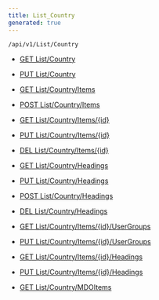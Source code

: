 ```yaml
---
title: List_Country
generated: true
---
```


```http
/api/v1/List/Country
```




* [GET List/Country](v1CountryList_GetListDefinition.md)

* [PUT List/Country](v1CountryList_SetListDefinition.md)

* [GET List/Country/Items](v1CountryList_GetAllCountry.md)

* [POST List/Country/Items](v1CountryList_PostCountry.md)

* [GET List/Country/Items/{id}](v1CountryList_GetCountry.md)

* [PUT List/Country/Items/{id}](v1CountryList_PutCountry.md)

* [DEL List/Country/Items/{id}](v1CountryList_DeleteCountry.md)

* [GET List/Country/Headings](v1CountryList_GetCountryHeadings.md)

* [PUT List/Country/Headings](v1CountryList_PutCountryHeadings.md)

* [POST List/Country/Headings](v1CountryList_PostCountryHeading.md)

* [DEL List/Country/Headings](v1CountryList_DeleteCountryHeadings.md)

* [GET List/Country/Items/{id}/UserGroups](v1CountryList_GetCountryUserGroupsForListItem.md)

* [PUT List/Country/Items/{id}/UserGroups](v1CountryList_PutCountryUserGroupsForListItem.md)

* [GET List/Country/Items/{id}/Headings](v1CountryList_GetCountryHeadingsForListItem.md)

* [PUT List/Country/Items/{id}/Headings](v1CountryList_PutCountryHeadingsForListItem.md)

* [GET List/Country/MDOItems](v1CountryList_GetMDOList.md)